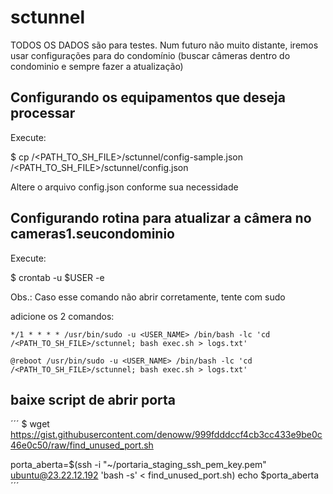 # sctunnel

TODOS OS DADOS são para testes. Num futuro não muito distante, iremos usar configurações para do condomínio (buscar câmeras dentro do condominio e sempre fazer a atualização)

## Configurando os equipamentos que deseja processar

Execute:

$ cp /<PATH_TO_SH_FILE>/sctunnel/config-sample.json /<PATH_TO_SH_FILE>/sctunnel/config.json

Altere o arquivo config.json conforme sua necessidade

## Configurando rotina para atualizar a câmera no cameras1.seucondominio

Execute:

$ crontab -u $USER -e

Obs.: Caso esse comando não abrir corretamente, tente com sudo

adicione os 2 comandos:

`*/1 * * * * /usr/bin/sudo -u <USER_NAME> /bin/bash -lc 'cd /<PATH_TO_SH_FILE>/sctunnel; bash exec.sh > logs.txt'`

`@reboot /usr/bin/sudo -u <USER_NAME> /bin/bash -lc 'cd /<PATH_TO_SH_FILE>/sctunnel; bash exec.sh > logs.txt'`

## baixe script de abrir porta

´´´
$ wget https://gist.githubusercontent.com/denoww/999fdddccf4cb3cc433e9be0c46e0c50/raw/find_unused_port.sh

porta_aberta=$(ssh -i "~/portaria_staging_ssh_pem_key.pem" ubuntu@23.22.12.192 'bash -s' < find_unused_port.sh)
echo $porta_aberta
´´´

